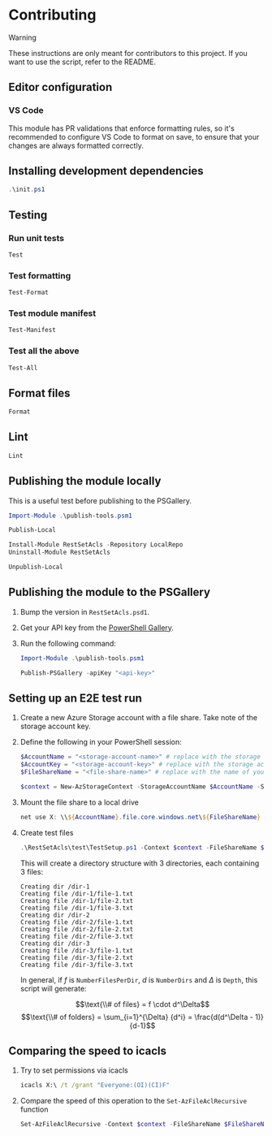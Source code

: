 # Contributing

> [!WARNING]
> These instructions are only meant for contributors to this project.
> If you want to use the script, refer to the README.

## Editor configuration

### VS Code

This module has PR validations that enforce formatting rules, so it's recommended to configure VS Code to format on save, to ensure that your changes are always formatted correctly.

## Installing development dependencies

```powershell
.\init.ps1
```

## Testing

### Run unit tests

```powershell
Test
```

### Test formatting

```powershell
Test-Format
```

### Test module manifest

```powershell
Test-Manifest
```

### Test all the above

```powershell
Test-All
```

## Format files

```powershell
Format
```

## Lint

```powershell
Lint
```

## Publishing the module locally

This is a useful test before publishing to the PSGallery.

```powershell
Import-Module .\publish-tools.psm1

Publish-Local

Install-Module RestSetAcls -Repository LocalRepo
Uninstall-Module RestSetAcls

Unpublish-Local
```

## Publishing the module to the PSGallery

1. Bump the version in `RestSetAcls.psd1`.
1. Get your API key from the [PowerShell Gallery](https://www.powershellgallery.com/account/apikeys).
1. Run the following command:

    ```powershell
    Import-Module .\publish-tools.psm1

    Publish-PSGallery -apiKey "<api-key>"
    ```

## Setting up an E2E test run

1. Create a new Azure Storage account with a file share. Take note of the storage account key.
1. Define the following in your PowerShell session:

    ```powershell
    $AccountName = "<storage-account-name>" # replace with the storage account name
    $AccountKey = "<storage-account-key>" # replace with the storage account key
    $FileShareName = "<file-share-name>" # replace with the name of your file share

    $context = New-AzStorageContext -StorageAccountName $AccountName -StorageAccountKey $AccountKey
    ```

1. Mount the file share to a local drive

    ```powershell
    net use X: \\${AccountName}.file.core.windows.net\${FileShareName} /u:${AccountName} $AccountKey
    ```

1. Create test files

    ```powershell
    .\RestSetAcls\test\TestSetup.ps1 -Context $context -FileShareName $FileShareName -NumberDirs 3 -NumberFilesPerDir 3 -Depth 1
    ```

    This will create a directory structure with 3 directories, each containing 3 files:

    ```plaintext
    Creating dir /dir-1
    Creating file /dir-1/file-1.txt
    Creating file /dir-1/file-2.txt
    Creating file /dir-1/file-3.txt
    Creating dir /dir-2
    Creating file /dir-2/file-1.txt
    Creating file /dir-2/file-2.txt
    Creating file /dir-2/file-3.txt
    Creating dir /dir-3
    Creating file /dir-3/file-1.txt
    Creating file /dir-3/file-2.txt
    Creating file /dir-3/file-3.txt
    ```

    In general, if $f$ is `NumberFilesPerDir`, $d$ is `NumberDirs` and $\Delta$ is `Depth`, this script will generate:
    
    $$\text{\\# of files} = f \cdot d^\Delta$$
    $$\text{\\# of folders} = \sum_{i=1}^{\Delta} {d^i} = \frac{d(d^\Delta - 1)}{d-1}$$

## Comparing the speed to icacls

1. Try to set permissions via icacls

    ```cmd
    icacls X:\ /t /grant "Everyone:(OI)(CI)F"
    ```

1. Compare the speed of this operation to the `Set-AzFileAclRecursive` function

    ```powershell
    Set-AzFileAclRecursive -Context $context -FileShareName $FileShareName -FilePath "/" -SddlPermission $sddl
    ```
